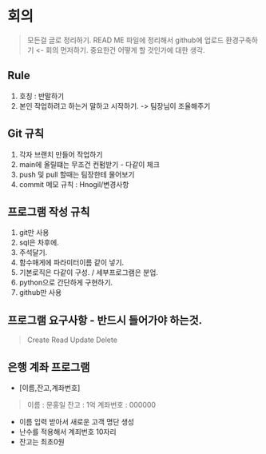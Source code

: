 # 회의

> 모든걸 글로 정리하기.
> READ ME 파일에 정리해서 github에 업로드
> 환경구축하기 <- 회의 먼저하기.
> 중요한건 어떻게 할 것인가에 대한 생각.


##  Rule
1. 호칭 : 반말하기 
2. 본인 작업하려고 하는거 말하고 시작하기. -> 팀장님이 조율해주기

## Git 규칙
1. 각자 브랜치 만들어 작업하기
2. main에 올릴떄는 무조건 컨펌받기 - 다같이 체크
3. push 및 pull 할때는 팀장한테 물어보기
4. commit 메모 규칙 : Hnogil/변경사항

## 프로그램 작성 규칙
1. git만 사용
2. sql은 차후에.
3. 주석달기.
4. 함수매게에 파라미터이름 같이 넣기.
5. 기본로직은 다같이 구성. / 세부프로그램은 분업.
6. python으로 간단하게 구현하기.
7. github만 사용

## 프로그램 요구사항 - 반드시 들어가야 하는것.

> Create
> Read
> Update
> Delete

## 은행 계좌 프로그램 

- [이름,잔고,계좌번호]

> 이름 : 문홍일
> 잔고 : 1억
> 계좌번호 : 000000

- 이름 입력 받아서 새로운 고객 명단 생성
- 난수를 적용해서 계죄번호 10자리 
- 잔고는 최초0원




